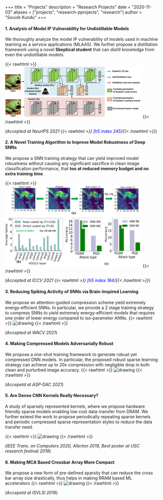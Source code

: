 +++
title = "Projects"
description = "Research Projects"
date = "2020-11-03"
aliases = ["projects", "research-pprojects", "research"]
author = "Souvik Kundu"
+++

#### 1. Analysis of Model IP Vulnerability for Undistillable Models
We thoroughly analyze the model IP vulnerability of models used in machine learning as a service applications (MLAAS). We further propose a distillation framework using a novel **Skeptical student** that can distill knowledge from even the undistillable models.

{{< rawhtml >}}
<img src="/images/neurips2021_framework.jpg" alt="drawing" width="450"/>
{{< /rawhtml >}}

(*Accepted at NeurIPS 2021 {{< rawhtml >}} <span style="color:blue">[h5 index 245]</span>{{< /rawhtml >}}*)

#### 2. A Novel Training Algorithm to Improve Model Robustness of Deep SNNs 
We propose a SNN training strategy that can yield improved model robustness without causing any significant sacrifice in clean image classification performance, that **too at reduced memory budget and no extra training time**.

{{< rawhtml >}}
<img src="/images/iccv2021.jpg" alt="drawing" width="450"/>
{{< /rawhtml >}}

(*Accepted at ICCV 2021 {{< rawhtml >}} <span style="color:blue">[h5 index 184]</span>{{< /rawhtml >}}*)


#### 3. Reducing Spiking Activity of SNNs via Brain-Inspired Learning 
We propose an attention-guided compression scheme yield extremely energy-efficient SNNs. In particular, we provide a 2 stage training strategy to compress SNNs to yield extremely energy-efficient models that requires one order of lower energy compared to iso-parameter ANNs.
{{< rawhtml >}}
<img src="/images/wacv.jpg" alt="drawing" width="450"/>
{{< /rawhtml >}}

(*Accepted at WACV 2021*)

#### 4. Making Compressed Models Adversarially Robust
We propose a one-shot training framework to generate robust yet compressed DNN models. In particular, the proposed robust sparse learning strategy can achieve up to 20x compression with negligible drop in both clean and purturbed image accuracy.
{{< rawhtml >}}
<img src="/images/asp_dac2021.jpg" alt="drawing" width="450"/>
{{< /rawhtml >}}

(*Accepetd at ASP-DAC 2021*)

#### 5. Are Dense CNN Kernels Really Necessary?
A study of sparsely represented kernels, where we propose hardware friendly sparse models enabling low cost data-transfer from DRAM. We further extend the work to propose periodically repeating sparse kernels and periodic compressed sparse representation styles to reduce the data transfer need.

{{< rawhtml >}}
<img src="/images/IEEE_TC.jpg" alt="drawing" width="200"/>
{{< /rawhtml >}}

(*IEEE Trans. on Computers 2020, Allerton 2019, Best poster at USC research festival 2019*)

#### 6. Making MCA Based Crossbar Array More Compact
We propose a new form of pre-defined sparsity that can reduce the cross bar array size drastically, thus helps in making RRAM based ML accelerators
{{< rawhtml >}}
<img src="/images/isvlsi2019.jpg" alt="drawing" width="250"/>
{{< /rawhtml >}}

(*Accepetd at ISVLSI 2019*)